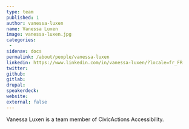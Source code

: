 ```yaml
---
type: team
published: 1
author: vanessa-luxen
name: Vanessa Luxen
image: vanessa-luxen.jpg
categories:
 - 
sidenav: docs
permalink: /about/people/vanessa-luxen
linkedin: https://www.linkedin.com/in/vanessa-luxen/?locale=fr_FR
twitter: 
github: 
gitlab: 
drupal: 
speakerdeck: 
website:
external: false
---
```


Vanessa Luxen is a team member of CivicActions Accessibility.
